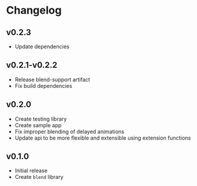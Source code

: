 # Changelog

## v0.2.3
* Update dependencies

## v0.2.1-v0.2.2
* Release blend-support artifact
* Fix build dependencies

## v0.2.0
* Create testing library
* Create sample app
* Fix improper blending of delayed animations
* Update api to be more flexible and extensible using extension functions

## v0.1.0
* Initial release
* Create `blend` library
